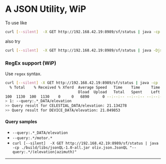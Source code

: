 # A JSON Utility, WiP

To use like 
```bash
curl [--silent]  -X GET http://192.168.42.19:8989/sf/status | java -cp ./build/libs/jsonQL-1.0-all.jar oliv.json.JsonQL --query:<Query>
```
also try
```bash
curl [--silent]  -X GET http://192.168.42.19:8989/sf/status | java -Djson.debug=true -cp ./build/libs/jsonQL-1.0-all.jar oliv.json.JsonQL "--query:.*/(elevation|azimuth)"
```

### RegEx support (WiP)
Use `regex` syntax.
```bash
curl [--silent] -X GET http://192.168.42.19:8989/sf/status | java -cp ./build/libs/jsonQL-1.0-all.jar oliv.json.JsonQL --query:.*_DATA/elevation
  % Total    % Received % Xferd  Average Speed   Time    Time     Time  Current
                                 Dload  Upload   Total   Spent    Left  Speed
100  1130  100  1130    0     0   6890      0 --:--:-- --:--:-- --:--:--  6890
> 1: --query:.*_DATA/elevation
>> Query result for CELESTIAL_DATA/elevation: 21.134278
>> Query result for DEVICE_DATA/elevation: 21.049853
```

#### Query samples
- `--query:.*_DATA/elevation`
- `--query:.*/motor.*`
- `curl [--silent]  -X GET http://192.168.42.19:8989/sf/status | java -cp ./build/libs/jsonQL-1.0-all.jar oliv.json.JsonQL "--query:.*/(elevation|azimuth)"`

---
